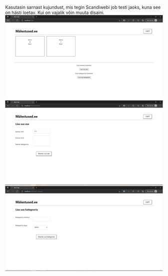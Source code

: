 Kasutasin sarnast kujundust, mis tegin Scandiwebi job testi jaoks, kuna see on hästi loetav. Kui on vajalik võin muuta disaini.
![alt text](https://github.com/mxc2/Rakenduste-programmeerimine/blob/main/Rakenduste%20Programmeerimine/demos/img/Pic1.PNG)
![alt text](https://github.com/mxc2/Rakenduste-programmeerimine/blob/main/Rakenduste%20Programmeerimine/demos/img/pic2.PNG)
![alt text](https://github.com/mxc2/Rakenduste-programmeerimine/blob/main/Rakenduste%20Programmeerimine/demos/img/pic3.png)
